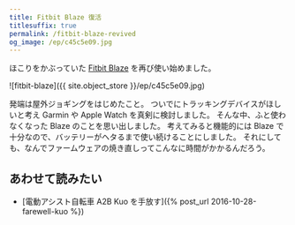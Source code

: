 ```yaml
---
title: Fitbit Blaze 復活
titlesuffix: true
permalink: /fitbit-blaze-revived
og_image: /ep/c45c5e09.jpg
---
```


ほこりをかぶっていた [Fitbit Blaze](https://en.wikipedia.org/wiki/List_of_Fitbit_products#Fitbit_Blaze) を再び使い始めました。


![fitbit-blaze]({{ site.object_store }}/ep/c45c5e09.jpg)

発端は屋外ジョギングをはじめたこと。
ついでにトラッキングデバイスがほしいと考え Garmin や Apple Watch を真剣に検討しました。
そんな中、ふと使わなくなった Blaze のことを思い出しました。
考えてみると機能的には Blaze で十分なので、バッテリーがヘタるまで使い続けることにしました。
それにしても、なんでファームウェアの焼き直しってこんなに時間がかかるんだろう。

## あわせて読みたい

- [電動アシスト自転車 A2B Kuo を手放す]({% post_url 2016-10-28-farewell-kuo %})
